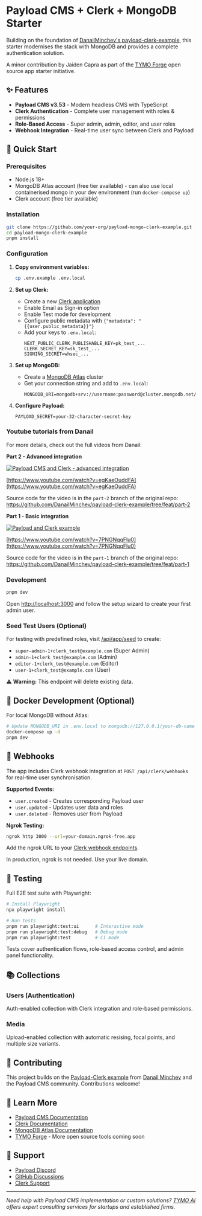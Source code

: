# Payload CMS + Clerk + MongoDB Starter

Building on the foundation of [DanailMinchev's payload-clerk-example](https://github.com/DanailMinchev/payload-clerk-example), this starter modernises the stack with MongoDB and provides a complete authentication solution. 

A minor contribution by Jaiden Capra as part of the [TYMO Forge](https://www.tymo.ai) open source app starter initiative.

## ✨ Features

- **Payload CMS v3.53** - Modern headless CMS with TypeScript
- **Clerk Authentication** - Complete user management with roles & permissions  
- **Role-Based Access** - Super admin, admin, editor, and user roles
- **Webhook Integration** - Real-time user sync between Clerk and Payload

## 🚀 Quick Start

### Prerequisites
- Node.js 18+
- MongoDB Atlas account (free tier available) - can also use local containerised mongo in your dev environment (run `docker-compose up`)
- Clerk account (free tier available)

### Installation

```bash
git clone https://github.com/your-org/payload-mongo-clerk-example.git
cd payload-mongo-clerk-example
pnpm install
```

### Configuration

1. **Copy environment variables:**
   ```bash
   cp .env.example .env.local
   ```

2. **Set up Clerk:**
   - Create a new [Clerk application](https://clerk.com)
   - Enable Email as Sign-in option
   - Enable Test mode for development
   - Configure public metadata with `{"metadata": "{{user.public_metadata}}"}`
   - Add your keys to `.env.local`:
     ```
     NEXT_PUBLIC_CLERK_PUBLISHABLE_KEY=pk_test_...
     CLERK_SECRET_KEY=sk_test_...
     SIGNING_SECRET=whsec_...
     ```

3. **Set up MongoDB:**
   - Create a [MongoDB Atlas](https://www.mongodb.com/atlas) cluster
   - Get your connection string and add to `.env.local`:
     ```
     MONGODB_URI=mongodb+srv://username:password@cluster.mongodb.net/database
     ```

4. **Configure Payload:**
   ```
   PAYLOAD_SECRET=your-32-character-secret-key
   ```

### Youtube tutorials from Danail
For more details, check out the full videos from Danail:

**Part 2 - Advanced integration**

[![Payload CMS and Clerk - advanced integration](https://img.youtube.com/vi/egKaeOuddFA/0.jpg)](https://www.youtube.com/watch?v=egKaeOuddFA)

[https://www.youtube.com/watch?v=egKaeOuddFA](https://www.youtube.com/watch?v=egKaeOuddFA)

Source code for the video is in the `part-2` branch of the original repo: https://github.com/DanailMinchev/payload-clerk-example/tree/feat/part-2

**Part 1 - Basic integration**

[![Payload and Clerk example](https://img.youtube.com/vi/7PNGNqqFlu0/0.jpg)](https://www.youtube.com/watch?v=7PNGNqqFlu0)

[https://www.youtube.com/watch?v=7PNGNqqFlu0](https://www.youtube.com/watch?v=7PNGNqqFlu0)

Source code for the video is in the `part-1` branch of the original repo: https://github.com/DanailMinchev/payload-clerk-example/tree/feat/part-1

### Development

```bash
pnpm dev
```

Open [http://localhost:3000](http://localhost:3000) and follow the setup wizard to create your first admin user.

### Seed Test Users (Optional)

For testing with predefined roles, visit [/api/app/seed](http://localhost:3000/api/app/seed) to create:
- `super-admin-1+clerk_test@example.com` (Super Admin)
- `admin-1+clerk_test@example.com` (Admin)  
- `editor-1+clerk_test@example.com` (Editor)
- `user-1+clerk_test@example.com` (User)

⚠️ **Warning:** This endpoint will delete existing data.

## 🐳 Docker Development (Optional)

For local MongoDB without Atlas:

```bash
# Update MONGODB_URI in .env.local to mongodb://127.0.0.1/your-db-name
docker-compose up -d
pnpm dev
```

## 🔗 Webhooks

The app includes Clerk webhook integration at `POST /api/clerk/webhooks` for real-time user synchronisation.

**Supported Events:**
- `user.created` - Creates corresponding Payload user
- `user.updated` - Updates user data and roles  
- `user.deleted` - Removes user from Payload

**Ngrok Testing:**
```bash
ngrok http 3000 --url=your-domain.ngrok-free.app
```

Add the ngrok URL to your [Clerk webhook endpoints](https://dashboard.clerk.com/last-active?path=webhooks).

In production, ngrok is not needed. Use your live domain.

## 🧪 Testing

Full E2E test suite with Playwright:

```bash
# Install Playwright
npx playwright install

# Run tests
pnpm run playwright:test:ui      # Interactive mode
pnpm run playwright:test:debug   # Debug mode  
pnpm run playwright:test         # CI mode
```

Tests cover authentication flows, role-based access control, and admin panel functionality.

## 📚 Collections

### Users (Authentication)
Auth-enabled collection with Clerk integration and role-based permissions.

### Media  
Upload-enabled collection with automatic resising, focal points, and multiple size variants.

## 🤝 Contributing

This project builds on the [Payload-Clerk example](https://github.com/DanailMinchev/payload-clerk-example) from [Danail Minchev](https://github.com/DanailMinchev) and the Payload CMS community. Contributions welcome!

## 📖 Learn More 

- [Payload CMS Documentation](https://payloadcms.com/docs)
- [Clerk Documentation](https://clerk.com/docs)  
- [MongoDB Atlas Documentation](https://docs.atlas.mongodb.com/)
- [TYMO Forge](https://www.tymo.ai) - More open source tools coming soon

## 💬 Support

- [Payload Discord](https://discord.com/invite/payload)
- [GitHub Discussions](https://github.com/payloadcms/payload/discussions)
- [Clerk Support](https://clerk.com/support)

---

*Need help with Payload CMS implementation or custom solutions? [TYMO AI](https://www.tymo.ai/contact) offers expert consulting services for startups and established firms.*
